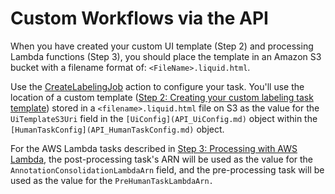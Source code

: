 # Custom Workflows via the API<a name="sms-custom-templates-step4"></a>

When you have created your custom UI template \(Step 2\) and processing Lambda functions \(Step 3\), you should place the template in an Amazon S3 bucket with a filename format of: `<FileName>.liquid.html`\.

Use the [CreateLabelingJob](API_CreateLabelingJob.md) action to configure your task\. You'll use the location of a custom template \([Step 2: Creating your custom labeling task template](sms-custom-templates-step2.md)\) stored in a `<filename>.liquid.html` file on S3 as the value for the `UiTemplateS3Uri` field in the `[UiConfig](API_UiConfig.md)` object within the `[HumanTaskConfig](API_HumanTaskConfig.md)` object\.

For the AWS Lambda tasks described in [Step 3: Processing with AWS Lambda](sms-custom-templates-step3.md), the post\-processing task's ARN will be used as the value for the `AnnotationConsolidationLambdaArn` field, and the pre\-processing task will be used as the value for the `PreHumanTaskLambdaArn.` 